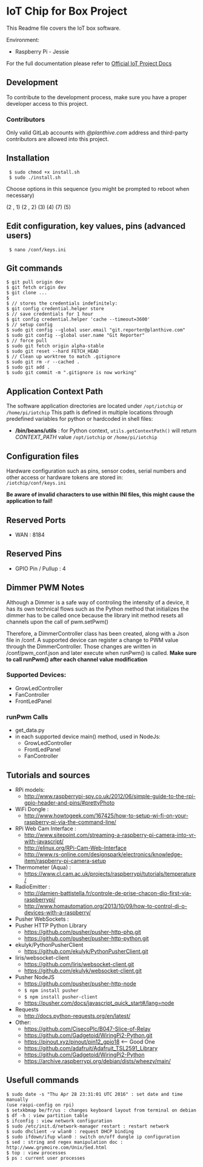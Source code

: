 # IoT Chip for Box Project

This Readme file covers the IoT box software.    

Environment:
* Raspberry Pi - Jessie

For the full documentation please refer to 
[Official IoT Project Docs](http://escorp.ddns.net:55575/iotbox/software-docs/)

## Development
To contribute to the development process, make sure you have a proper developer 
access to this project.   
### Contributors
Only valid GitLab accounts with <i>@planthive.com</i> address and third-party 
contributors are allowed into this project. 



## Installation

     $ sudo chmod +x install.sh
     $ sudo ./install.sh

Choose options in this sequence (you might be prompted to reboot when necessary)

(2 , 1)
(2 , 2)
(3)
(4)
(7)
(5)

## Edit configuration, key values, pins  (advanced users)
     $ nano /conf/keys.ini 


## Git commands
	$ git pull origin dev
	$ git fetch origin dev
	$ git clone ...
	$ 
	$ // stores the credentials indefinitely:
	$ git config credential.helper store
	$ // save credentials for 1 hour
	$ git config credential.helper 'cache --timeout=3600'
	$ // setup config
	$ sudo git config --global user.email "git.reporter@planthive.com"
	$ sudo git config --global user.name "Git Reporter"
	$ // force pull
	$ sudo git fetch origin alpha-stable
	$ sudo git reset --hard FETCH_HEAD
	$ // Clean up worktree to match .gitignore
	$ sudo git rm -r --cached .
	$ sudo git add .
	$ sudo git commit -m ".gitignore is now working"

## Application Context Path
The software application directories are located under `/opt/iotchip` or `/home/pi/iotchip`
This path is defined in multiple locations through predefined variables for python 
or hardcoded in shell files:
* <b>/bin/beans/utils</b> : for Python context, `utils.getContextPath()` will 
return <i>CONTEXT_PATH</i> value `/opt/iotchip` or `/home/pi/iotchip`

## Configuration files
Hardware configuration such as pins, sensor codes, serial numbers and other 
access or hardware tokens are stored in:  
`/iotchip/conf/keys.ini` 

<b>Be aware of invalid characters to use within INI files, this might cause the 
application to fail!</b> 

## Reserved Ports
* WAN : 8184

## Reserved Pins
* GPIO Pin / Pullup : 4



## Dimmer PWM Notes
Although a Dimmer is a safe way of controling the intensity of a device, it has its own 
technical flows such as the Python method that initializes the dimmer has to be called once 
because the library init method resets all channels upon the call of pwm.setPwm()

Therefore, a DimmerController class has been created, along with a Json file in /conf.
A supported device can register a change to PWM value through the DimmerController. 
Those changes are written in /conf/pwm_conf.json and later execute when runPwm() is called.
<b>Make sure to call runPwm() after each channel value modification</b>

### Supported Devices:
* GrowLedController
* FanController
* FrontLedPanel

### runPwm Calls
* get_data.py
* in each supported device main() method, used in NodeJs:
	* GrowLedController
	* FrontLedPanel
	* FanController

## Tutorials and sources
* RPi models:
    * http://www.raspberrypi-spy.co.uk/2012/06/simple-guide-to-the-rpi-gpio-header-and-pins/#prettyPhoto
* WiFi Dongle :
    * http://www.howtogeek.com/167425/how-to-setup-wi-fi-on-your-raspberry-pi-via-the-command-line/
* RPi Web Cam Interface : 
    * http://www.sitepoint.com/streaming-a-raspberry-pi-camera-into-vr-with-javascript/
    * http://elinux.org/RPi-Cam-Web-Interface
    * http://www.rs-online.com/designspark/electronics/knowledge-item/raspberry-pi-camera-setup
* Thermometer (Aqua) : 
    * https://www.cl.cam.ac.uk/projects/raspberrypi/tutorials/temperature/
* RadioEmitter : 
    * http://damien-battistella.fr/controle-de-prise-chacon-dio-first-via-raspberrypi/
    * http://www.homautomation.org/2013/10/09/how-to-control-di-o-devices-with-a-raspberry/
* Pusher WebSockets : 
* Pusher HTTP Python Library
    * https://github.com/pusher/pusher-http-php.git
    * https://github.com/pusher/pusher-http-python.git
* ekulyk/PythonPusherClient
    * https://github.com/ekulyk/PythonPusherClient.git
* liris/websocket-client		
    * https://github.com/liris/websocket-client.git
    * https://github.com/ekulyk/websocket-client.git
* Pusher NodeJS
    * https://github.com/pusher/pusher-http-node
    * `$ npm install pusher`
    * `$ npm install pusher-client`
    * https://pusher.com/docs/javascript_quick_start#/lang=node
* Requests
    * http://docs.python-requests.org/en/latest/
* Other:
    * https://github.com/CisecoPlc/B047-Slice-of-Relay
    * https://github.com/Gadgetoid/WiringPi2-Python.git
    * https://pinout.xyz/pinout/pin12_gpio18 <-- Good One
    * https://github.com/adafruit/Adafruit_TSL2591_Library
    * https://github.com/Gadgetoid/WiringPi2-Python
    * https://archive.raspberrypi.org/debian/dists/wheezy/main/

## Usefull commands
	$ sudo date -s "Thu Apr 28 23:31:01 UTC 2016" : set date and time manually 
	(use raspi-config on rpi)
	$ setxkbmap be/fr/us : changes keyboard layout from terminal on debian 
	$ df -h : view partition table
	$ ifconfig : view network configuration 
	$ sudo /etc/init.d/network-manager restart : restart network
	$ sudo dhclient -v wlan0 : request DHCP binding
	$ sudo ifdown/ifup wlan0 : switch on/off dungle ip configuration
	$ sed : string and regex manipulation doc : http://www.grymoire.com/Unix/Sed.html
	$ top : view processes
	$ ps : current user processes
	
